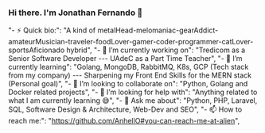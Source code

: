 ### Hi there. I'm Jonathan Fernando 👋

"- ⚡ Quick bio:": "A kind of metalHead-melomaniac-gearAddict-amateurMusician-traveler-foodLover-gamer-coder-programmer-catLover-sportsAficionado hybrid",
"- 🔭 I’m currently working on": "Tredicom as a Senior Software Developer --- UAdeC as a Part Time Teacher",
"- 🌱 I’m currently learning": "Golang, MongoDB, RabbitMQ, K8s, GCP (Tech stack from my company) --- Sharpening my Front End Skills for the MERN stack (Personal goal)",
"- 👯 I’m looking to collaborate on": "Python, Golang and Docker related projects",
"- 🤔 I’m looking for help with": "Anything related to what I am currently learning 😅",
"- 💬 Ask me about": "Python, PHP, Laravel, SQL, Software Design & Architecture, Web-Dev and SEO",
"- 📫 How to reach me:": "https://github.com/AnhellO#you-can-reach-me-at-alien",
